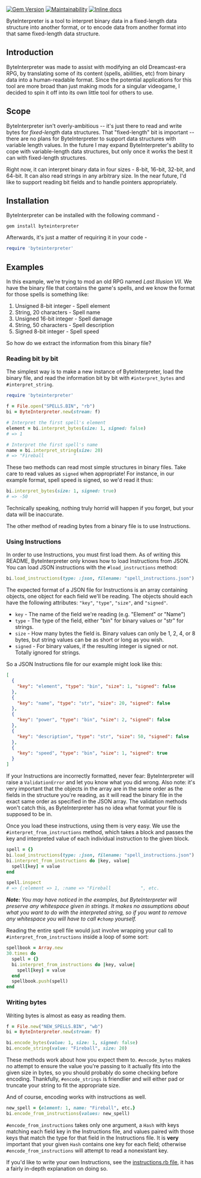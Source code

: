 [![Gem Version](https://badge.fury.io/rb/byteinterpreter.svg)](https://badge.fury.io/rb/byteinterpreter)
[![Maintainability](https://api.codeclimate.com/v1/badges/f071bb580f1d24bb78db/maintainability)](https://codeclimate.com/github/mkgremillion/ByteInterpreter/maintainability)
[![Inline docs](http://inch-ci.org/github/mkgremillion/byteinterpreter.svg?branch=master)](http://inch-ci.org/github/mkgremillion/byteinterpreter)

ByteInterpreter is a tool to interpret binary data in a fixed-length data
structure into another format, or to encode data from another format into that
same fixed-length data structure.

## Introduction
ByteInterpreter was made to assist with modifying an old Dreamcast-era RPG, by
translating some of its content (spells, abilities, etc) from binary data into
a human-readable format. Since the potential applications for this tool are more
broad than just making mods for a singular videogame, I decided to spin it off
into its own little tool for others to use.

## Scope
ByteInterpreter isn't overly-ambitious -- it's just there to read and write
bytes for *fixed-length* data structures. That "fixed-length" bit is important
-- there are no plans for ByteInterpreter to support data structures with
variable length values. In the future I may expand ByteInterpreter's ability to
cope with variable-length data structures, but only once it works the best it
can with fixed-length structures.

Right now, it can interpret binary data in four sizes - 8-bit, 16-bit, 32-bit,
and 64-bit. It can also read strings in any arbitrary size. In the near future,
I'd like to support reading bit fields and to handle pointers appropriately.

## Installation
ByteInterpreter can be installed with the following command -
```
gem install byteinterpreter
```
Afterwards, it's just a matter of requiring it in your code -
```ruby
require 'byteinterpreter'
```

## Examples
In this example, we're trying to mod an old RPG named *Last Illusion VII*. We
have the binary file that contains the game's spells, and we know the format
for those spells is something like:
1. Unsigned 8-bit integer - Spell element
2. String, 20 characters - Spell name
3. Unsigned 16-bit integer - Spell damage
4. String, 50 characters - Spell description
5. Signed 8-bit integer - Spell speed

So how do we extract the information from this binary file?

### Reading bit by bit
The simplest way is to make a new instance of ByteInterpreter, load the binary
file, and read the information bit by bit with `#interpret_bytes` and
`#interpret_string`.
```ruby
require 'byteinterpreter'

f = File.open("SPELLS.BIN", "rb")
bi = ByteInterpreter.new(stream: f)

# Interpret the first spell's element
element = bi.interpret_bytes(size: 1, signed: false)
# => 1

# Interpret the first spell's name
name = bi.interpret_string(size: 20)
# => "Fireball           "
```
These two methods can read most simple structures in binary files. Take care
to read values as `signed` when appropriate! For instance, in our example format,
spell speed is signed, so we'd read it thus:
```ruby
bi.interpret_bytes(size: 1, signed: true)
# => -50
```
Technically speaking, nothing truly horrid will happen if you forget, but your
data will be inaccurate.

The other method of reading bytes from a binary file is to use Instructions.

### Using Instructions
In order to use Instructions, you must first load them. As of writing this
README, ByteInterpreter only knows how to load Instructions from JSON. You can
load JSON instructions with the `#load_instructions` method:
```ruby
bi.load_instructions(type: :json, filename: "spell_instructions.json")
```
The expected format of a JSON file for Instructions is an array containing
objects, one object for each field we'll be reading. The objects should each
have the following attributes: `"key"`, `"type"`, `"size"`, and `"signed"`.
* `key` - The name of the field we're reading (e.g. "Element" or "Name")
* `type` - The type of the field, either "bin" for binary values or "str" for
  strings.
* `size` - How many bytes the field is. Binary values can only be 1, 2, 4, or
  8 bytes, but string values can be as short or long as you wish.
* `signed` - For binary values, if the resulting integer is signed or not.
  Totally ignored for strings.

So a JSON Instructions file for our example might look like this:
```json
[
  {
    "key": "element", "type": "bin", "size": 1, "signed": false
  },
  {
    "key": "name", "type": "str", "size": 20, "signed": false
  },
  {
    "key": "power", "type": "bin", "size": 2, "signed": false
  },
  {
    "key": "description", "type": "str", "size": 50, "signed": false
  },
  {
    "key": "speed", "type": "bin", "size": 1, "signed": true
  }
]
```
If your Instructions are incorrectly formatted, never fear: ByteInterpreter
will raise a `ValidationError` and let you know what you did wrong. Also note:
it's very important that the objects in the array are in the same order as the
fields in the structure you're reading, as it will read the binary file in the
exact same order as specified in the JSON array. The validation methods won't
catch this, as ByteInterpreter has no idea what format your file is supposed to
be in.

Once you load these instructions, using them is very easy. We use the
`#interpret_from_instructions` method, which takes a block and passes the
key and interpreted value of each individual instruction to the given block.
```ruby
spell = {}
bi.load_instructions(type: :json, filename: "spell_instructions.json")
bi.interpret_from_instructions do |key, value|
  spell[key] = value
end

spell.inspect
# => {:element => 1, :name => "Fireball           ", etc.
```
_**Note:** You may have noticed in the examples, but ByteInterpreter will
preserve any whitespace given in strings. It makes no assumptions about what
you want to do with the interpreted string, so if you want to remove any
whitespace you will have to call `#chomp` yourself._

Reading the entire spell file would just involve wrapping your call to
`#interpret_from_instructions` inside a loop of some sort:
```ruby
spellbook = Array.new
30.times do
  spell = {}
  bi.interpret_from_instructions do |key, value|
    spell[key] = value
  end
  spellbook.push(spell)
end
```

### Writing bytes
Writing bytes is almost as easy as reading them.
```ruby
f = File.new("NEW_SPELLS.BIN", "wb")
bi = ByteInterpreter.new(stream: f)

bi.encode_bytes(value: 1, size: 1, signed: false)
bi.encode_string(value: "Fireball", size: 20)
```
These methods work about how you expect them to. `#encode_bytes` makes no
attempt to ensure the value you're passing to it actually fits into the given
size in bytes, so you should probably do some checking before encoding.
Thankfully, `#encode_strings` is friendlier and will either pad or truncate
your string to fit the appropriate size.

And of course, encoding works with instructions as well.
```ruby
new_spell = {element: 1, name: "Fireball", etc.}
bi.encode_from_instructions(values: new_spell)
```
`#encode_from_instructions` takes only one argument, a `Hash` with keys
matching each field key in the Instructions file, and values paired with those
keys that match the type for that field in the Instructions file. It is
**very** important that your given `Hash` contains one key for each field;
otherwise `#encode_from_instructions` will attempt to read a nonexistant key.

If you'd like to write your own Instructions, see the
[instructions.rb file](./lib/byte_interpreter/instructions.rb), it has a fairly
in-depth explanation on doing so.
